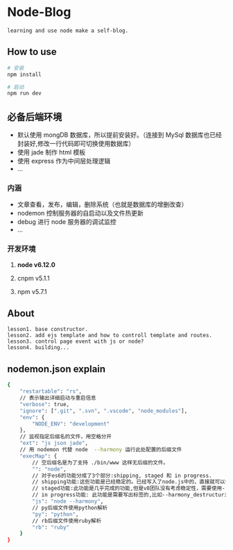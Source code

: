 # Node-Blog

    learning and use node make a self-blog.

## How to use

```bash
# 安装
npm install

# 启动
npm run dev
```

## 必备后端环境

* 默认使用 mongDB 数据库，所以提前安装好。（连接到 MySql 数据库也已经封装好,修改一行代码即可切换使用数据库）
* 使用 jade 制作 html 模板
* 使用 express 作为中间层处理逻辑
* ...

### 内涵

* 文章查看，发布，编辑，删除系统（也就是数据库的增删改查）
* nodemon 控制服务器的自启动以及文件热更新
* debug 进行 node 服务器的调试监控
* ...

### 开发环境

1. **node v6.12.0**

2. cnpm v5.1.1

3. npm v5.7.1

## About

    lesson1. base constructor.
    lesson2. add ejs template and how to controll template and routes.
    lesson3. control page event with js or node?
    lesson4. building...

## nodemon.json explain

```bash
{
    "restartable": "rs",
    // 表示输出详细启动与重启信息
    "verbose": true,
    "ignore": [".git", ".svn", ".vscode", "node_modules"],
    "env": {
        "NODE_ENV": "development"
    },
    // 监视指定后缀名的文件，用空格分开
    "ext": "js json jade",
    // 用 nodemon 代替 node  --harmony 运行此处配置的后缀文件
    "execMap": {
        // 空后缀名是为了支持 ./bin/www 这样无后缀的文件。
        "": "node",
        // 对于es6的功能分成了3个部分:shipping, staged 和 in progress.
        // shipping功能:这些功能是已经稳定的。已经写入了node.js中的，直接就可以使用
        // staged功能:此功能是几乎完成的功能,但是v8团队没有考虑稳定性，需要使用--harmony.
        // in progress功能: 此功能是需要写出标签的,比如--harmony_destructuring
        "js": "node --harmony",
        // py后缀文件使用python解析
        "py": "python",
        // rb后缀文件使用ruby解析
        "rb": "ruby"
    }
}
```

